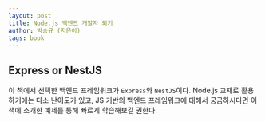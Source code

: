 ```yaml
---
layout: post
title: Node.js 백엔드 개발자 되기
author: 박승규 (지은이)
tags: book
---
```


## Express or NestJS

이 책에서 선택한 백엔드 프레임워크가 `Express`와 `NestJS`이다. Node.js 교재로 활용하기에는 다소 난이도가 있고, JS 기반의 백엔드 프레임워크에 대해서 궁금하시다면 이 책에 소개한 예제를 통해 빠르게 학습해보길 권한다.
